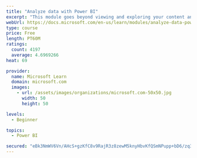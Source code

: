 ```yaml
---
title: "Analyze data with Power BI"
excerpt: "This module goes beyond viewing and exploring your content and explains how to interact with it by working with reports and dashboards to uncover and share new business insights."
webUrl: https://docs.microsoft.com/en-us/learn/modules/analyze-data-power-bi/
type: course
price: Free
length: PT60M
ratings:
  count: 4197
  average: 4.6969266
heat: 69

provider:
  name: Microsoft Learn
  domain: microsoft.com
  images:
    - url: /assets/images/organizations/microsoft.com-50x50.jpg
      width: 50
      height: 50

levels:
  - Beginner

topics:
  - Power BI

secured: "eBk3NmWV6Vn/AHcS+gzKfC8v9RajR3z8zewM5knyHbvKfQSmNPupp+bD6/zq3HQLlOSANuF16Y2bmSZCJMwdGDMsI94QFnxMaP5FPsyEgHtxJXfpQK2Hx5MEMYKAV+0ZLFDtJCzjSTBSAFPDSEZ7TFFRNI9n+hqFif92RAd1skuaw8balkOa9QnvyC0BvuQCtrXaO6zmhnVkTAv9vyUMoWBKDhoYp7XwIOwQb1VhbaAs2WpaPbnDTSW8sPqfuEyIQObyjNpxs945fvgv3JZ/lgSJ+HCoeK8yaPa8xMCPatyCE9GOFrLw6HArZjvCCnIos6b+OYAs2r0EWmB4OD1GIJL6Hw6aomw4MO5Ra43o12UKZFKTPlUwDp5SDlr+QRVE0Vpa4eWO1QJ18bC8g86NBQ==;9d+m2GL3qcuuv9bhn8bGUQ=="
---
```


